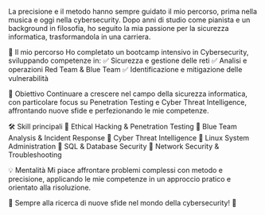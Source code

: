 La precisione e il metodo hanno sempre guidato il mio percorso, prima nella musica e oggi nella cybersecurity. 
Dopo anni di studio come pianista e un background in filosofia, ho seguito la mia passione per la sicurezza informatica, trasformandola in una carriera.

🚀 Il mio percorso
Ho completato un bootcamp intensivo in Cybersecurity, sviluppando competenze in:
✅ Sicurezza e gestione delle reti
✅ Analisi e operazioni Red Team & Blue Team
✅ Identificazione e mitigazione delle vulnerabilità

🎯 Obiettivo
Continuare a crescere nel campo della sicurezza informatica, con particolare focus su Penetration Testing e Cyber Threat Intelligence, affrontando nuove sfide e perfezionando le mie competenze.

🛠 Skill principali
🔹 Ethical Hacking & Penetration Testing
🔹 Blue Team Analysis & Incident Response
🔹 Cyber Threat Intelligence
🔹 Linux System Administration
🔹 SQL & Database Security
🔹 Network Security & Troubleshooting

💡 Mentalità
Mi piace affrontare problemi complessi con metodo e precisione, applicando le mie competenze in un approccio pratico e orientato alla risoluzione.

📌 Sempre alla ricerca di nuove sfide nel mondo della cybersecurity! 🚀
